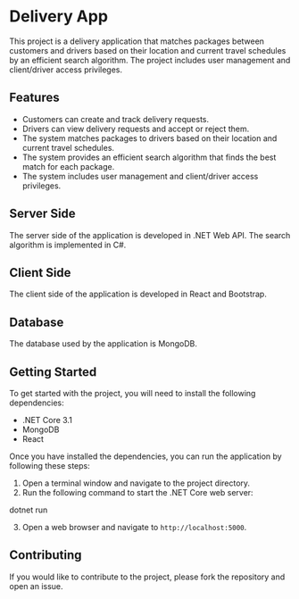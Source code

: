 
# Delivery App

This project is a delivery application that matches packages between customers and drivers based on their location and current travel schedules by an efficient search algorithm. The project includes user management and client/driver access privileges.

## Features

* Customers can create and track delivery requests.
* Drivers can view delivery requests and accept or reject them.
* The system matches packages to drivers based on their location and current travel schedules.
* The system provides an efficient search algorithm that finds the best match for each package.
* The system includes user management and client/driver access privileges.

## Server Side

The server side of the application is developed in .NET Web API. The search algorithm is implemented in C#.

## Client Side

The client side of the application is developed in React and Bootstrap.

## Database

The database used by the application is MongoDB.

## Getting Started

To get started with the project, you will need to install the following dependencies:

* .NET Core 3.1
* MongoDB
* React

Once you have installed the dependencies, you can run the application by following these steps:

1. Open a terminal window and navigate to the project directory.
2. Run the following command to start the .NET Core web server:


dotnet run


3. Open a web browser and navigate to `http://localhost:5000`.

## Contributing

If you would like to contribute to the project, please fork the repository and open an issue.
